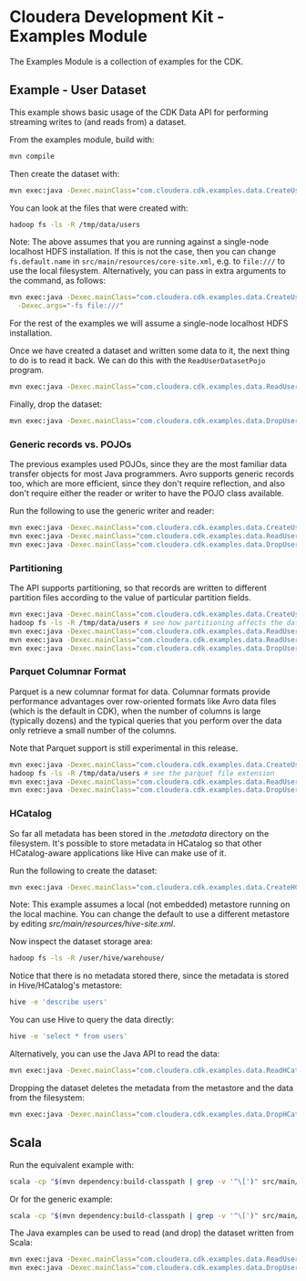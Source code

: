 # Cloudera Development Kit - Examples Module

The Examples Module is a collection of examples for the CDK.

## Example - User Dataset

This example shows basic usage of the CDK Data API for performing streaming writes
to (and reads from) a dataset.

From the examples module, build with:

```bash
mvn compile
```

Then create the dataset with:

```bash
mvn exec:java -Dexec.mainClass="com.cloudera.cdk.examples.data.CreateUserDatasetPojo"
```

You can look at the files that were created with:

```bash
hadoop fs -ls -R /tmp/data/users
```

Note: The above assumes that you are running against a single-node localhost HDFS installation.
If this is not the case, then you can change `fs.default.name` in
`src/main/resources/core-site.xml`, e.g. to `file:///` to use the local filesystem.
Alternatively, you can pass in extra arguments to the command, as follows:

```bash
mvn exec:java -Dexec.mainClass="com.cloudera.cdk.examples.data.CreateUserDatasetPojo" \
  -Dexec.args="-fs file:///"
```

For the rest of the examples we will assume a single-node localhost HDFS installation.

Once we have created a dataset and written some data to it, the next thing to do is to
read it back. We can do this with the `ReadUserDatasetPojo` program. 

```bash
mvn exec:java -Dexec.mainClass="com.cloudera.cdk.examples.data.ReadUserDatasetPojo"
```

Finally, drop the dataset:

```bash
mvn exec:java -Dexec.mainClass="com.cloudera.cdk.examples.data.DropUserDataset"
```

### Generic records vs. POJOs

The previous examples used POJOs, since they are the most familiar data transfer
objects for most Java programmers. Avro supports generic records too,
which are more efficient, since they don't require reflection,
and also don't require either the reader or writer to have the POJO class available.

Run the following to use the generic writer and reader:

```bash
mvn exec:java -Dexec.mainClass="com.cloudera.cdk.examples.data.CreateUserDatasetGeneric"
mvn exec:java -Dexec.mainClass="com.cloudera.cdk.examples.data.ReadUserDatasetGeneric"
mvn exec:java -Dexec.mainClass="com.cloudera.cdk.examples.data.DropUserDataset"
```

### Partitioning

The API supports partitioning, so that records are written to different partition files
according to the value of particular partition fields.

```bash
mvn exec:java -Dexec.mainClass="com.cloudera.cdk.examples.data.CreateUserDatasetGenericPartitioned"
hadoop fs -ls -R /tmp/data/users # see how partitioning affects the data layout
mvn exec:java -Dexec.mainClass="com.cloudera.cdk.examples.data.ReadUserDatasetGeneric"
mvn exec:java -Dexec.mainClass="com.cloudera.cdk.examples.data.ReadUserDatasetGenericOnePartition"
mvn exec:java -Dexec.mainClass="com.cloudera.cdk.examples.data.DropUserDataset"
```

### Parquet Columnar Format

Parquet is a new columnar format for data. Columnar formats provide performance
advantages over row-oriented formats like Avro data files (which is the default in CDK),
when the number of columns is large (typically dozens) and the typical queries that you perform
over the data only retrieve a small number of the columns.

Note that Parquet support is still experimental in this release.

```bash
mvn exec:java -Dexec.mainClass="com.cloudera.cdk.examples.data.CreateUserDatasetGenericParquet"
hadoop fs -ls -R /tmp/data/users # see the parquet file extension
mvn exec:java -Dexec.mainClass="com.cloudera.cdk.examples.data.ReadUserDatasetGeneric"
mvn exec:java -Dexec.mainClass="com.cloudera.cdk.examples.data.DropUserDataset"
```

### HCatalog

So far all metadata has been stored in the _.metadata_ directory on the filesystem.
It's possible to store metadata in HCatalog so that other HCatalog-aware applications
like Hive can make use of it.

Run the following to create the dataset:

```bash
mvn exec:java -Dexec.mainClass="com.cloudera.cdk.examples.data.CreateHCatalogUserDatasetGeneric"
```

Note: This example assumes a local (not embedded) metastore running on the local machine. You can
change the default to use a different metastore by editing _src/main/resources/hive-site.xml_.

Now inspect the dataset storage area:

```bash
hadoop fs -ls -R /user/hive/warehouse/
```

Notice that there is no metadata stored there, since the metadata is stored in
Hive/HCatalog's metastore:

```bash
hive -e 'describe users'
```

You can use Hive to query the data directly:

```bash
hive -e 'select * from users'
```

Alternatively, you can use the Java API to read the data:

```bash
mvn exec:java -Dexec.mainClass="com.cloudera.cdk.examples.data.ReadHCatalogUserDatasetGeneric"
```

Dropping the dataset deletes the metadata from the metastore and the data from the
filesystem:

```bash
mvn exec:java -Dexec.mainClass="com.cloudera.cdk.examples.data.DropHCatalogUserDataset"
```

## Scala

Run the equivalent example with:

```bash
scala -cp "$(mvn dependency:build-classpath | grep -v '^\[')" src/main/scala/createpojo.scala
```

Or for the generic example:

```bash
scala -cp "$(mvn dependency:build-classpath | grep -v '^\[')" src/main/scala/creategeneric.scala
```

The Java examples can be used to read (and drop) the dataset written from Scala:

```bash
mvn exec:java -Dexec.mainClass="com.cloudera.cdk.examples.data.ReadUserDatasetGeneric"
mvn exec:java -Dexec.mainClass="com.cloudera.cdk.examples.data.DropUserDataset"
```

